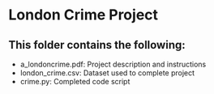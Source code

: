 # London Crime Project

## This folder contains the following:

* a_londoncrime.pdf: Project description and instructions
* london_crime.csv: Dataset used to complete project
* crime.py: Completed code script
